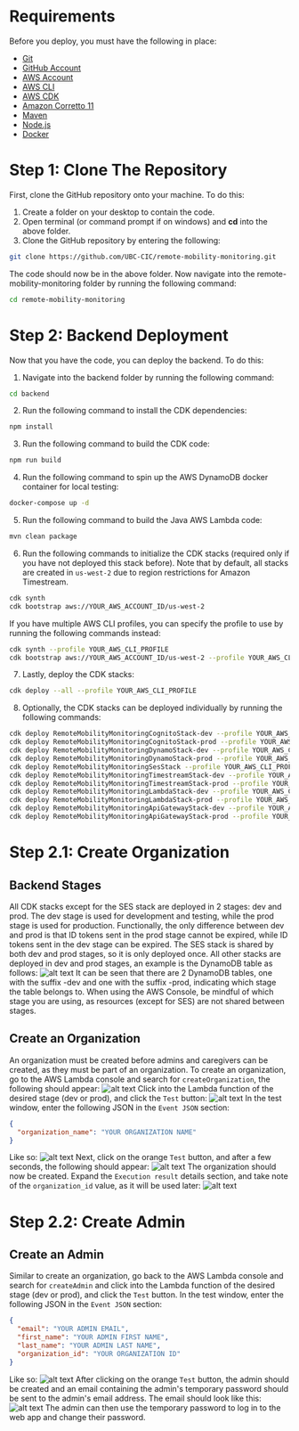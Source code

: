 # Requirements
Before you deploy, you must have the following in place:
*  [Git](https://git-scm.com/)
*  [GitHub Account](https://github.com/)
*  [AWS Account](https://aws.amazon.com/account/)
*  [AWS CLI](https://aws.amazon.com/cli/)
*  [AWS CDK](https://docs.aws.amazon.com/cdk/latest/guide/getting_started.html)
*  [Amazon Corretto 11](https://docs.aws.amazon.com/corretto/latest/corretto-11-ug/downloads-list.html)
*  [Maven](https://maven.apache.org/)
*  [Node.js](https://nodejs.org/en/)
*  [Docker](https://www.docker.com/)

# Step 1: Clone The Repository
First, clone the GitHub repository onto your machine. To do this:
1. Create a folder on your desktop to contain the code.
2. Open terminal (or command prompt if on windows) and **cd** into the above folder.
3. Clone the GitHub repository by entering the following:
```bash
git clone https://github.com/UBC-CIC/remote-mobility-monitoring.git
```

The code should now be in the above folder. Now navigate into the remote-mobility-monitoring folder by running the following command:
```bash
cd remote-mobility-monitoring
```

# Step 2: Backend Deployment
Now that you have the code, you can deploy the backend. To do this:
1. Navigate into the backend folder by running the following command:
```bash
cd backend
```

2. Run the following command to install the CDK dependencies:
```bash
npm install
```

3. Run the following command to build the CDK code:
```bash
npm run build
```

4. Run the following command to spin up the AWS DynamoDB docker container for local testing:
```bash
docker-compose up -d
```

5. Run the following command to build the Java AWS Lambda code:
```bash
mvn clean package
```

6. Run the following commands to initialize the CDK stacks (required only if you have not deployed this stack before). Note that by default, all stacks are created in `us-west-2` due to region restrictions for Amazon Timestream.
```bash
cdk synth
cdk bootstrap aws://YOUR_AWS_ACCOUNT_ID/us-west-2
```

If you have multiple AWS CLI profiles, you can specify the profile to use by running the following commands instead:
```bash
cdk synth --profile YOUR_AWS_CLI_PROFILE
cdk bootstrap aws://YOUR_AWS_ACCOUNT_ID/us-west-2 --profile YOUR_AWS_CLI_PROFILE
```

7. Lastly, deploy the CDK stacks:
```bash
cdk deploy --all --profile YOUR_AWS_CLI_PROFILE
```

8. Optionally, the CDK stacks can be deployed individually by running the following commands:
```bash
cdk deploy RemoteMobilityMonitoringCognitoStack-dev --profile YOUR_AWS_CLI_PROFILE
cdk deploy RemoteMobilityMonitoringCognitoStack-prod --profile YOUR_AWS_CLI_PROFILE
cdk deploy RemoteMobilityMonitoringDynamoStack-dev --profile YOUR_AWS_CLI_PROFILE
cdk deploy RemoteMobilityMonitoringDynamoStack-prod --profile YOUR_AWS_CLI_PROFILE
cdk deploy RemoteMobilityMonitoringSesStack --profile YOUR_AWS_CLI_PROFILE
cdk deploy RemoteMobilityMonitoringTimestreamStack-dev --profile YOUR_AWS_CLI_PROFILE
cdk deploy RemoteMobilityMonitoringTimestreamStack-prod --profile YOUR_AWS_CLI_PROFILE
cdk deploy RemoteMobilityMonitoringLambdaStack-dev --profile YOUR_AWS_CLI_PROFILE
cdk deploy RemoteMobilityMonitoringLambdaStack-prod --profile YOUR_AWS_CLI_PROFILE
cdk deploy RemoteMobilityMonitoringApiGatewayStack-dev --profile YOUR_AWS_CLI_PROFILE
cdk deploy RemoteMobilityMonitoringApiGatewayStack-prod --profile YOUR_AWS_CLI_PROFILE
```

# Step 2.1: Create Organization

## Backend Stages
All CDK stacks except for the SES stack are deployed in 2 stages: dev and prod. The dev stage is used for development and testing, while the prod stage is used for production. Functionally, the only difference between dev and prod is that ID tokens sent in the prod stage cannot be expired, while ID tokens sent in the dev stage can be expired. The SES stack is shared by both dev and prod stages, so it is only deployed once. All other stacks are deployed in dev and prod stages, an example is the DynamoDB table as follows:
![alt text](./images/dynamodb_stages.png)
It can be seen that there are 2 DynamoDB tables, one with the suffix -dev and one with the suffix -prod, indicating which stage the table belongs to. When using the AWS Console, be mindful of which stage you are using, as resources (except for SES) are not shared between stages.

## Create an Organization
An organization must be created before admins and caregivers can be created, as they must be part of an organization. To create an organization, go to the AWS Lambda console and search for `createOrganization`, the following should appear:
![alt text](./images/create_organization_lambda_list.png)
Click into the Lambda function of the desired stage (dev or prod), and click the `Test` button:
![alt text](./images/create_organization_click_test.png)
In the test window, enter the following JSON in the `Event JSON` section:
```json
{
  "organization_name": "YOUR ORGANIZATION NAME"
}
```
Like so:
![alt text](./images/create_organization_test_event.png)
Next, click on the orange `Test` button, and after a few seconds, the following should appear:
![alt text](./images/create_organization_start_test.png)
The organization should now be created. Expand the `Execution result` details section, and take note of the `organization_id` value, as it will be used later:
![alt text](./images/create_organization_test_result.png)

# Step 2.2: Create Admin

## Create an Admin
Similar to create an organization, go back to the AWS Lambda console and search for `createAdmin` and click into the Lambda function of the desired stage (dev or prod), and click the `Test` button. In the test window, enter the following JSON in the `Event JSON` section:
```json
{
  "email": "YOUR ADMIN EMAIL",
  "first_name": "YOUR ADMIN FIRST NAME",
  "last_name": "YOUR ADMIN LAST NAME",
  "organization_id": "YOUR ORGANIZATION ID"
}

```
Like so:
![alt text](./images/create_admin_test_event.png)
After clicking on the orange `Test` button, the admin should be created and an email containing the admin's temporary password should be sent to the admin's email address. The email should look like this:
![alt text](./images/admin_password_email.png)
The admin can then use the temporary password to log in to the web app and change their password.
